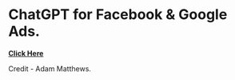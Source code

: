 # ChatGPT for Facebook & Google Ads.

**[Click Here](https://www.notion.so/ChatGPT-for-Facebook-Google-Ads-6ab4f976236a448eacaaf017a12dc82c)**

Credit - Adam Matthews.